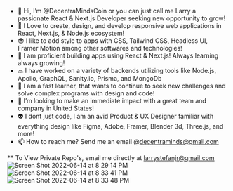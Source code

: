 - 👋 Hi, I’m @DecentraMindsCoin or you can just call me Larry a passionate React & Next.js Developer seeking new opportunity to grow!
- 💞️ I Love to create, design, and develop responsive web applications in React, Next.js, & Node.js ecosystem!
- 😎 I like to add style to apps with CSS, Tailwind CSS, Headless UI, Framer Motion among other softwares and technologies!
- 🌱 I am proficient building apps using React & Next.js! Always learning always growing!
- 🔙 I have worked on a variety of backends utilizing tools like Node.js, Apollo, GraphQL, Sanity.io, Prisma, and MongoDb
- 🧠 I am a fast learner, that wants to continue to seek new challenges and solve complex programs with design and code!
- 👀 I’m looking to make an immediate impact with a great team and company in United States!
- 👽 I dont just code, I am an avid Product & UX Designer familiar with everything design like Figma, Adobe, Framer,  Blender 3d, Three.js, and more!
- 📫 How to reach me? Send me an email @decentraminds@gmail.com

<!---
DecentraMindsCoin/DecentraMindsCoin is a ✨ special ✨ repository because its `README.md` (this file) appears on your GitHub profile.
You can click the Preview link to take a look at your changes.
--->
** To View Private Repo's, email me directly at larrystefanjr@gmail.com
![Screen Shot 2022-06-14 at 8 29 14 PM](https://user-images.githubusercontent.com/79233984/173723667-c9316555-f36a-471f-81aa-96359226367c.png)
![Screen Shot 2022-06-14 at 8 33 41 PM](https://user-images.githubusercontent.com/79233984/173724079-840559b2-3daf-4db9-845a-10b0c4031a63.png)
![Screen Shot 2022-06-14 at 8 33 48 PM](https://user-images.githubusercontent.com/79233984/173724084-3f8c3553-934b-44b8-b58a-52c9d1e6b8fb.png)
